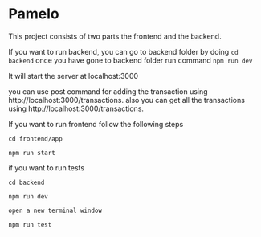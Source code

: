 # Pamelo

This project consists of two parts the frontend and the backend.

If you want to run backend, you can go to backend folder by doing `cd backend`
once you have gone to backend folder run command `npm run dev`

It will start the server at localhost:3000

you can use post command for adding the transaction using http://localhost:3000/transactions.
also you can get all the transactions using http://localhost:3000/transactions.

If you want to run frontend follow the following steps

`cd frontend/app`

`npm run start`

if you want to run tests

`cd backend`

`npm run dev`

`open a new terminal window`

`npm run test`
